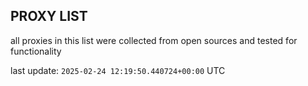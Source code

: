 ## PROXY LIST

all proxies in this list were collected from open sources and tested for functionality

last update: `2025-02-24 12:19:50.440724+00:00` UTC